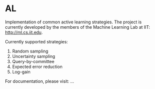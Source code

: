 AL
==

Implementation of common active learning strategies. The project is currently developed by the members of the Machine Learning Lab at IIT: http://ml.cs.iit.edu. 

Currently supported strategies:

1. Random sampling
2. Uncertainty sampling
3. Query-by-committee
4. Expected error reduction
5. Log-gain

For documentation, please visit: ...
